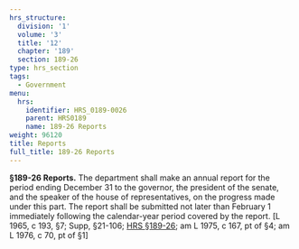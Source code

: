 ```yaml
---
hrs_structure:
  division: '1'
  volume: '3'
  title: '12'
  chapter: '189'
  section: 189-26
type: hrs_section
tags:
  - Government
menu:
  hrs:
    identifier: HRS_0189-0026
    parent: HRS0189
    name: 189-26 Reports
weight: 96120
title: Reports
full_title: 189-26 Reports
---
```

**§189-26 Reports.** The department shall make an annual report for the period ending December 31 to the governor, the president of the senate, and the speaker of the house of representatives, on the progress made under this part. The report shall be submitted not later than February 1 immediately following the calendar-year period covered by the report. [L 1965, c 193, §7; Supp, §21-106; [HRS §189-26](/title-12/chapter-189/section-189-26/); am L 1975, c 167, pt of §4; am L 1976, c 70, pt of §1]